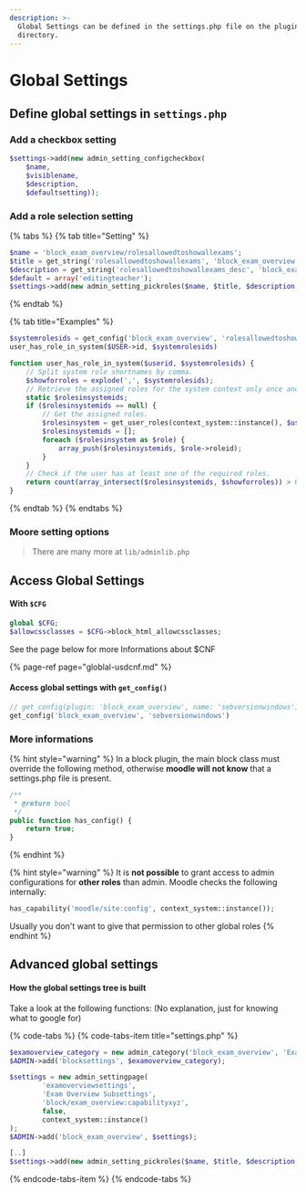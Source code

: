 ```yaml
---
description: >-
  Global Settings can be defined in the settings.php file on the plugins root
  directory.
---
```


# Global Settings

## Define global settings in `settings.php`

### Add a checkbox setting

```php
$settings->add(new admin_setting_configcheckbox( 
    $name,
    $visiblename, 
    $description,
    $defaultsetting));
```

### Add a role selection setting

{% tabs %}
{% tab title="Setting" %}
```php
$name = 'block_exam_overview/rolesallowedtoshowallexams';
$title = get_string('rolesallowedtoshowallexams', 'block_exam_overview', null, true);
$description = get_string('rolesallowedtoshowallexams_desc', 'block_exam_overview', null, true);
$default = array('editingteacher');
$settings->add(new admin_setting_pickroles($name, $title, $description, $default));
```
{% endtab %}

{% tab title="Examples" %}
```php
$systemrolesids = get_config('block_exam_overview', 'rolesallowedtoshowallexams')
user_has_role_in_system($USER->id, $systemrolesids)
```

```php
function user_has_role_in_system($userid, $systemrolesids) {
    // Split system role shortnames by comma.
    $showforroles = explode(',', $systemrolesids);
    // Retrieve the assigned roles for the system context only once and remember for next calls of this function.
    static $rolesinsystemids;
    if ($rolesinsystemids == null) {
        // Get the assigned roles.
        $rolesinsystem = get_user_roles(context_system::instance(), $userid);
        $rolesinsystemids = [];
        foreach ($rolesinsystem as $role) {
            array_push($rolesinsystemids, $role->roleid);
        }
    }
    // Check if the user has at least one of the required roles.
    return count(array_intersect($rolesinsystemids, $showforroles)) > 0;
}
```
{% endtab %}
{% endtabs %}

### Moore setting options

> There are many more at `lib/adminlib.php`

## Access Global Settings

#### With `$CFG`

```php
global $CFG;
$allowcssclasses = $CFG->block_html_allowcssclasses;
```

See the page below for more Informations about $CNF

{% page-ref page="globlal-usdcnf.md" %}

#### Access global settings with `get_config()`

```php
// get_config(plugin: 'block_exam_overview', name: 'sebversionwindows')
get_config('block_exam_overview', 'sebversionwindows')
```

### More informations

{% hint style="warning" %}
In a block plugin, the main block class must override the following method, otherwise **moodle will not know** that a settings.php file is present.

```php
/**
 * @return bool
 */
public function has_config() {
    return true;
}
```
{% endhint %}

{% hint style="warning" %}
It is **not possible** to grant access to admin configurations for **other roles** than admin. Moodle checks the following internally:

```php
has_capability('moodle/site:config', context_system::instance());
```

Usually you don't want to give that permission to other global roles
{% endhint %}

## Advanced global settings

#### How the global settings tree is built

Take a look at the following functions: \(No explanation, just for knowing what to google for\)

{% code-tabs %}
{% code-tabs-item title="settings.php" %}
```php
$examoverview_category = new admin_category('block_exam_overview', 'Exam Overview');
$ADMIN->add('blocksettings', $examoverview_category);

$settings = new admin_settingpage(
        'examoverviewsettings',
        'Exam Overview Subsettings',
        'block/exam_overview:capabilityxyz',
        false,
        context_system::instance()
);
$ADMIN->add('block_exam_overview', $settings);

[..]
$settings->add(new admin_setting_pickroles($name, $title, $description, $default));

```
{% endcode-tabs-item %}
{% endcode-tabs %}

